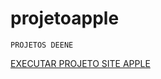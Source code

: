 # projetoapple
    PROJETOS DEENE

<a target="_blank" href="https://danielfalcaovt.github.io/projetoapple/apple.html#"> 
    EXECUTAR PROJETO SITE APPLE
